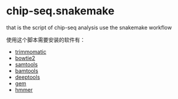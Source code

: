 # chip-seq.snakemake
that is the script of chip-seq analysis use the snakemake workflow

使用这个脚本需要安装的软件有：
- [trimmomatic]()
- [bowtie2]()
- [samtools]()
- [bamtools]()
- [deeptools]()
- [gem]()
- [hmmer]()
